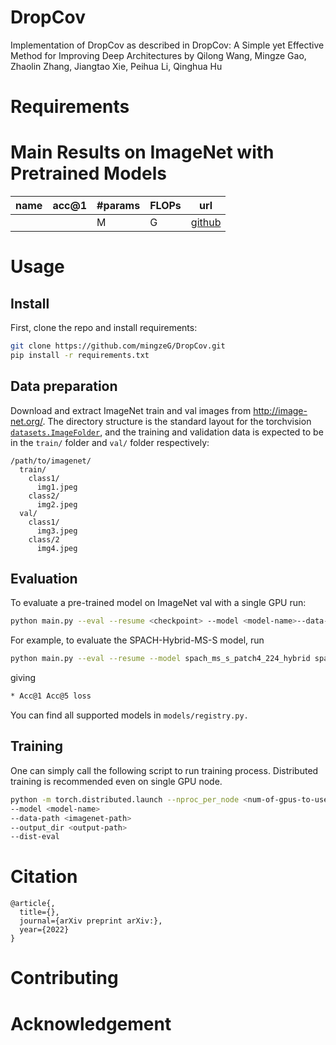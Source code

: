 # DropCov
Implementation of DropCov as described in DropCov: A Simple yet Effective Method for Improving Deep Architectures by  Qilong Wang, Mingze Gao, Zhaolin Zhang, Jiangtao Xie, Peihua Li, Qinghua Hu

# Requirements


# Main Results on ImageNet with Pretrained Models


| name               | acc@1 | #params | FLOPs | url                                                          |
| ------------------ | ----- | ------- | ----- | ------------------------------------------------------------ |
|     |   | M     | G  | [github](https://github.com/.pth) |

# Usage

## Install
First, clone the repo and install requirements:

```bash
git clone https://github.com/mingzeG/DropCov.git
pip install -r requirements.txt
```

## Data preparation

Download and extract ImageNet train and val images from http://image-net.org/. 
The directory structure is the standard layout for the torchvision [`datasets.ImageFolder`](https://pytorch.org/docs/stable/torchvision/datasets.html#imagefolder), 
and the training and validation data is expected to be in the `train/` folder and `val/` folder respectively:

```
/path/to/imagenet/
  train/
    class1/
      img1.jpeg
    class2/
      img2.jpeg
  val/
    class1/
      img3.jpeg
    class/2
      img4.jpeg
```

## Evaluation

To evaluate a pre-trained model on ImageNet val with a single GPU run:

```bash
python main.py --eval --resume <checkpoint> --model <model-name>--data-path <imagenet-path> 
```

For example, to evaluate the SPACH-Hybrid-MS-S model, run

```bash
python main.py --eval --resume --model spach_ms_s_patch4_224_hybrid spach_ms_hybrid_s.pth --data-path <imagenet-path>
```

giving
```bash
* Acc@1 Acc@5 loss
```

You can find all supported models in `models/registry.py.`

## Training

One can simply call the following script to run training process. Distributed training is recommended even on single GPU node. 

```bash
python -m torch.distributed.launch --nproc_per_node <num-of-gpus-to-use> --use_env main.py \
--model <model-name>
--data-path <imagenet-path>
--output_dir <output-path>
--dist-eval
```

# Citation

```
@article{,
  title={},
  journal={arXiv preprint arXiv:},
  year={2022}
}
```

# Contributing


# Acknowledgement

